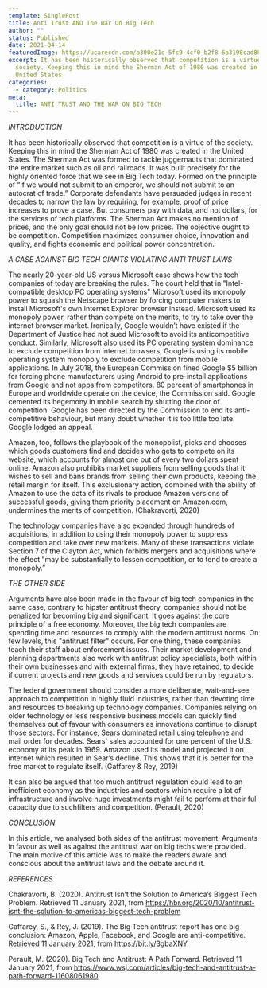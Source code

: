 ```yaml
---
template: SinglePost
title: Anti Trust AND The War On Big Tech
author: ""
status: Published
date: 2021-04-14
featuredImage: https://ucarecdn.com/a300e21c-5fc9-4cf0-b2f8-6a3198cad884/-/crop/997x839/0,72/-/preview/
excerpt: It has been historically observed that competition is a virtue of the
  society. Keeping this in mind the Sherman Act of 1980 was created in the
  United States
categories:
  - category: Politics
meta:
  title: ANTI TRUST AND THE WAR ON BIG TECH
---
```

*INTRODUCTION*

It has been historically observed that competition is a virtue of the society. Keeping this in mind the Sherman Act of 1980 was created in the United States. The Sherman Act was formed to tackle juggernauts that dominated the entire market such as oil and railroads. It was built precisely for the highly oriented force that we see in Big Tech today. Formed on the principle of “If we would not submit to an emperor, we should not submit to an autocrat of trade.” Corporate defendants have persuaded judges in recent decades to narrow the law by requiring, for example, proof of price increases to prove a case. But consumers pay with data, and not dollars, for the services of tech platforms. The Sherman Act makes no mention of prices, and the only goal should not be low prices. The objective ought to be competition. Competition maximizes consumer choice, innovation and quality, and fights economic and political power concentration.

*A CASE AGAINST BIG TECH GIANTS VIOLATING ANTI TRUST LAWS*

The nearly 20-year-old US versus Microsoft case shows how the tech companies of today are breaking the rules. The court held that in "Intel-compatible desktop PC operating systems" Microsoft used its monopoly power to squash the Netscape browser by forcing computer makers to install Microsoft's own Internet Explorer browser instead. Microsoft used its monopoly power, rather than compete on the merits, to try to take over the internet browser market. Ironically, Google wouldn’t have existed if the Department of Justice had not sued Microsoft to avoid its anticompetitive conduct. Similarly, Microsoft also used its PC operating system dominance to exclude competition from internet browsers, Google is using its mobile operating system monopoly to exclude competition from mobile applications. In July 2018, the European Commission fined Google $5 billion for forcing phone manufacturers using Android to pre-install applications from Google and not apps from competitors. 80 percent of smartphones in Europe and worldwide operate on the device, the Commission said. Google cemented its hegemony in mobile search by shutting the door of competition. Google has been directed by the Commission to end its anti-competitive behaviour, but many doubt whether it is too little too late. Google lodged an appeal.

Amazon, too, follows the playbook of the monopolist, picks and chooses which goods customers find and decides who gets to compete on its website, which accounts for almost one out of every two dollars spent online. Amazon also prohibits market suppliers from selling goods that it wishes to sell and bans brands from selling their own products, keeping the retail margin for itself. This exclusionary action, combined with the ability of Amazon to use the data of its rivals to produce Amazon versions of successful goods, giving them priority placement on Amazon.com, undermines the merits of competition. (Chakravorti, 2020)

The technology companies have also expanded through hundreds of acquisitions, in addition to using their monopoly power to suppress competition and take over new markets. Many of these transactions violate Section 7 of the Clayton Act, which forbids mergers and acquisitions where the effect "may be substantially to lessen competition, or to tend to create a monopoly.”

*THE OTHER SIDE*

Arguments have also been made in the favour of big tech companies in the same case, contrary to hipster antitrust theory, companies should not be penalized for becoming big and significant. It goes against the core principle of a free economy. Moreover, the big tech companies are spending time and resources to comply with the modern antitrust norms. On few levels, this "antitrust filter" occurs. For one thing, these companies teach their staff about enforcement issues. Their market development and planning departments also work with antitrust policy specialists, both within their own businesses and with external firms, they have retained, to decide if current projects and new goods and services could be run by regulators.

The federal government should consider a more deliberate, wait-and-see approach to competition in highly fluid industries, rather than devoting time and resources to breaking up technology companies. Companies relying on older technology or less responsive business models can quickly find themselves out of favour with consumers as innovations continue to disrupt those sectors. For instance, Sears dominated retail using telephone and mail order for decades. Sears' sales accounted for one percent of the U.S. economy at its peak in 1969. Amazon used its model and projected it on internet which resulted in Sear’s decline. This shows that it is better for the free market to regulate itself. (Gaffarey & Rey, 2019)

It can also be argued that too much antitrust regulation could lead to an inefficient economy as the industries and sectors which require a lot of infrastructure and involve huge investments might fail to perform at their full capacity due to suchfilters and competition. (Perault, 2020)

*CONCLUSION*

In this article, we analysed both sides of the antitrust movement. Arguments in favour as well as against the antitrust war on big techs were provided. The main motive of this article was to make the readers aware and conscious about the antitrust laws and the debate around it.

*REFERENCES*

Chakravorti, B. (2020). Antitrust Isn’t the Solution to America’s Biggest Tech Problem. Retrieved 11 January 2021, from <https://hbr.org/2020/10/antitrust-isnt-the-solution-to-americas-biggest-tech-problem>

Gaffarey, S., & Rey, J. (2019). The Big Tech antitrust report has one big conclusion: Amazon, Apple, Facebook, and Google are anti-competitive. Retrieved 11 January 2021, from [](https://www.vox.com/recode/2020/10/6/21505027/congress-big-tech-antitrust-report-facebook-google-amazon-apple-mark-zuckerberg-jeff-bezos-tim-cook)https://bit.ly/3gbaXNY

Perault, M. (2020). Big Tech and Antitrust: A Path Forward. Retrieved 11 January 2021, from <https://www.wsj.com/articles/big-tech-and-antitrust-a-path-forward-11608061980>